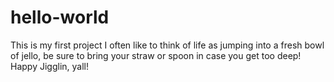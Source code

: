 # hello-world
This is my first project
I often like to think of life as jumping into a fresh bowl of jello, be sure to bring your straw or spoon in case you get too deep! Happy Jigglin, yall!
